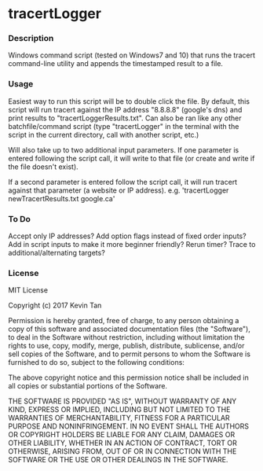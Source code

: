 # tracertLogger

### Description
Windows command script (tested on Windows7 and 10) that runs the tracert command-line utility and appends the timestamped result to a file.

### Usage
Easiest way to run this script will be to double click the file.
By default, this script will run tracert against the IP address "8.8.8.8" (google's dns) and print results to "tracertLoggerResults.txt".
Can also be ran like any other batchfile/command script (type "tracertLogger" in the terminal with the script in the current directory, call with another script, etc.)

Will also take up to two additional input parameters.
If one parameter is entered following the script call, it will write to that file (or create and write if the file doesn't exist).
        
If a second parameter is entered follow the script call, it will run tracert against that parameter (a website or IP address).
e.g. 'tracertLogger newTracertResults.txt google.ca'

### To Do
Accept only IP addresses?
Add option flags instead of fixed order inputs?
Add in script inputs to make it more beginner friendly?
Rerun timer?
Trace to additional/alternating targets?

### License
MIT License

Copyright (c) 2017 Kevin Tan

Permission is hereby granted, free of charge, to any person obtaining a copy
of this software and associated documentation files (the "Software"), to deal
in the Software without restriction, including without limitation the rights
to use, copy, modify, merge, publish, distribute, sublicense, and/or sell
copies of the Software, and to permit persons to whom the Software is
furnished to do so, subject to the following conditions:

The above copyright notice and this permission notice shall be included in all
copies or substantial portions of the Software.

THE SOFTWARE IS PROVIDED "AS IS", WITHOUT WARRANTY OF ANY KIND, EXPRESS OR
IMPLIED, INCLUDING BUT NOT LIMITED TO THE WARRANTIES OF MERCHANTABILITY,
FITNESS FOR A PARTICULAR PURPOSE AND NONINFRINGEMENT. IN NO EVENT SHALL THE
AUTHORS OR COPYRIGHT HOLDERS BE LIABLE FOR ANY CLAIM, DAMAGES OR OTHER
LIABILITY, WHETHER IN AN ACTION OF CONTRACT, TORT OR OTHERWISE, ARISING FROM,
OUT OF OR IN CONNECTION WITH THE SOFTWARE OR THE USE OR OTHER DEALINGS IN THE
SOFTWARE.